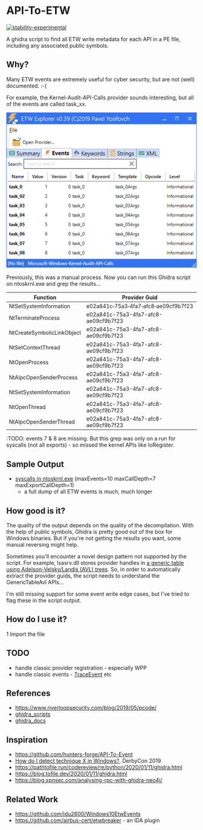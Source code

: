 # API-To-ETW
[![stability-experimental](https://img.shields.io/badge/stability-experimental-orange.svg)](https://github.com/mkenney/software-guides/blob/master/STABILITY-BADGES.md#experimental)

A ghidra script to find all ETW write metadata for each API in a PE file, including any associated public symbols.

## Why?
Many ETW events are extremely useful for cyber security, but are not (well) documented. :-(

For example, the Kernel-Audit-API-Calls provider sounds interesting, but all of the events are called task_xx.

![Microsoft-Windows-Kernel-Audit-API-Calls events](Microsoft-Windows-Kernel-Audit-API-Calls.png)

Previously, this was a manual process. Now you can run this Ghidra script on ntoskrnl.exe and grep the results...

| Function | Provider Guid | EVENT_DESCRIPTOR Symbol | Id | Version | Channel | Level | Opcode | Task | Keyword |
|--- |--- |--- |--- |--- |--- |--- |--- |--- |--- |
| NtSetSystemInformation | e02a841c&#8209;75a3&#8209;4fa7&#8209;afc8&#8209;ae09cf9b7f23 | KERNEL_AUDIT_API_PSSETLOADIMAGENOTIFYROUTINE | 1 | 0 | 0 | 4 | 0 | 0 | 0x0 |
| NtTerminateProcess | e02a841c-75a3-4fa7-afc8-ae09cf9b7f23 | KERNEL_AUDIT_API_TERMINATEPROCESS | 2 | 0 | 0 | 4 | 0 | 0 | 0x0 |
| NtCreateSymbolicLinkObject | e02a841c-75a3-4fa7-afc8-ae09cf9b7f23 | KERNEL_AUDIT_API_CREATESYMBOLICLINKOBJECT | 3 | 0 | 0 | 4 | 0 | 0 | 0x0 |
| NtSetContextThread | e02a841c-75a3-4fa7-afc8-ae09cf9b7f23 | KERNEL_AUDIT_API_SETCONTEXTTHREAD | 4 | 0 | 0 | 4 | 0| 0 | 0x0 |
| NtOpenProcess | e02a841c-75a3-4fa7-afc8-ae09cf9b7f23 | KERNEL_AUDIT_API_OPENPROCESS | 5 | 0 | 0 | 4 | 0 | 0 | 0x0 |
| NtAlpcOpenSenderProcess | e02a841c-75a3-4fa7-afc8-ae09cf9b7f23 | KERNEL_AUDIT_API_OPENPROCESS | 5 | 0 | 0 | 4 | 0 | 0 | 0x0 |
| NtSetSystemInformation | e02a841c-75a3-4fa7-afc8-ae09cf9b7f23 | KERNEL_AUDIT_API_OPENPROCESS | 5 | 0 | 0 | 4 | 0 | 0 | 0x0 |
| NtOpenThread | e02a841c-75a3-4fa7-afc8-ae09cf9b7f23 | KERNEL_AUDIT_API_OPENTHREAD | 6 | 0 | 0 | 4 | 0 | 0 | 0x0 |
| NtAlpcOpenSenderThread | e02a841c-75a3-4fa7-afc8-ae09cf9b7f23 | KERNEL_AUDIT_API_OPENTHREAD | 6 | 0 | 0 | 4 | 0 | 0 | 0x0 |

:TODO: events 7 & 8 are missing. But this grep was only on a run for syscalls (not all exports) - so missed the kernel APIs like IoRegister.

## Sample Output
 * [syscalls in ntoskrnl.exe](ntoskrnl.exe.csv) (maxEvents=10 maxCallDepth=7 maxExportCallDepth=1)
   * a full dump of all ETW events is much, much longer

## How good is it?
The quality of the output depends on the quality of the decompilation. With the help of public symbols, Ghidra is pretty good out of the box for Windows binaries. But if you're not getting the results you want, some manual reversing might help. 

Sometimes you'll encounter a novel design pattern not supported by the script. For example, lsasrv.dll stores provider handles in [a generic table using Adelson-Velsky/Landis (AVL) trees](https://docs.microsoft.com/en-us/windows-hardware/drivers/ddi/ntddk/nf-ntddk-rtlinitializegenerictableavl). So, in order to automatically extract the provider guids, the script needs to understand the GenericTableAvl APIs... 

I'm still missing support for some event write edge cases, but I've tried to flag these in the script output.

## How do I use it?
 1 Import the file


## TODO
 * handle classic provider registration - especially WPP
 * handle classic events - [TraceEvent](https://docs.microsoft.com/en-us/windows/win32/api/evntrace/nf-evntrace-traceevent) etc
 
## References
 * https://www.riverloopsecurity.com/blog/2019/05/pcode/
 * [ghidra_scripts](https://github.com/NationalSecurityAgency/ghidra/blob/master/Ghidra/Features/Decompiler/ghidra_scripts/)
 * [ghidra_docs](https://ghidra.re/ghidra_docs/api/)
 
## Inspiration
 * https://github.com/hunters-forge/API-To-Event
 * [How do I detect technique X in Windows?](https://drive.google.com/file/d/19AhMG0ZCOt0IVsPZgn4JalkdcUOGq4DK/view), DerbyCon 2019
 * https://pathtofile.run/codereview/re/python/2020/01/11/ghidra.html
 * https://blog.tofile.dev/2020/01/11/ghidra.html
 * https://blog.xpnsec.com/analysing-rpc-with-ghidra-neo4j/
 
## Related Work
 * https://github.com/jdu2600/Windows10EtwEvents
 * https://github.com/airbus-cert/etwbreaker - an IDA plugin